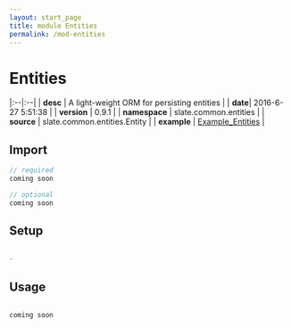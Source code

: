 ```yaml
---
layout: start_page
title: module Entities
permalink: /mod-entities
---
```


# Entities

|:--|:--|
| **desc** | A light-weight ORM for persisting entities | 
| **date**| 2016-6-27 5:51:38 |
| **version** | 0.9.1  |
| **namespace** | slate.common.entities  |
| **source** | slate.common.entities.Entity  |
| **example** | [Example_Entities](https://github.com/code-helix/slatekit/blob/master/src/apps/scala/slate-examples/src/main/scala/slate/examples/Example_Entities.scala) |

## Import
```scala 
// required 
coming soon

// optional 
coming soon

```

## Setup
```scala

-

```

## Usage
```scala

coming soon

```

